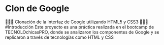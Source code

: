 # Clon de Google
👩🏽‍💻 Clonación de la Interfaz de Google utilizando HTML5 y CSS3 👩🏽‍💻
#Introducción
Este proyecto es una práctica realizada en el bootcamp de TECNOLOchicasPRO, donde se analizaron los componentes de Google y se replicaron a través de tecnologías como HTML y CSS


